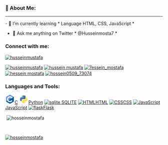<h3>💫 About Me:</h3>
<hr>
- 🌱 I’m currently learning * Language HTML, CSS, JavaScript *

- 💬 Ask me anything on Twitter * @Husseinmosta7 *


<h3 align="left">Connect with me:</h3>
<p align="left"> <a href="https://twitter.com/husseinmustafa" target="blank"><img src="https://img.shields.io/twitter/follow/husseinmustafa?logo=twitter&style=for-the-badge" alt="husseinmustafa" /></a> </p>

<p align="left">
<a href="https://twitter.com/husseinmustafa" target="blank"><img align="center" src="https://raw.githubusercontent.com/rahuldkjain/github-profile-readme-generator/master/src/images/icons/Social/twitter.svg" alt="husseinmustafa" height="30" width="40" /></a>
<a href="https://www.linkedin.com/feed/?trk=404_page" target="blank"><img align="center" src="https://raw.githubusercontent.com/rahuldkjain/github-profile-readme-generator/master/src/images/icons/Social/linked-in-alt.svg" alt="hussein mustafa" height="30" width="40" /></a>
<a href="https://instagram.com/7essein_mostafa" target="blank"><img align="center" src="https://raw.githubusercontent.com/rahuldkjain/github-profile-readme-generator/master/src/images/icons/Social/instagram.svg" alt="7essein_mostafa" height="30" width="40" /></a>
<a href="https://www.hackerrank.com/dashboard" target="blank"><img align="center" src="https://raw.githubusercontent.com/rahuldkjain/github-profile-readme-generator/master/src/images/icons/Social/hackerrank.svg" alt="hessein mostafa" height="30" width="40" /></a>
<a href="[https://discord.gg/hossein0509_73074](https://discord.com/channels/@me)" target="blank"><img align="center" src="https://raw.githubusercontent.com/rahuldkjain/github-profile-readme-generator/master/src/images/icons/Social/discord.svg" alt="hossein0509_73074" height="30" width="40" /></a>
</p>

<h3 align="left">Languages and Tools:</h3>

<p align="left"> <a href="https://www.cprogramming.com/" target="_blank" title="go to the C" rel="noreferrer">  <img src="https://raw.githubusercontent.com/devicons/devicon/master/icons/c/c-original.svg" alt="C" width="30" height="30"/>C</a>
    <a href="https://www.python.org" target="_blank" rel="noreferrer" title="go to the python"> <img src="https://raw.githubusercontent.com/devicons/devicon/master/icons/python/python-original.svg" alt="python" width="30" height="30"/>Python</a> 
    <a href="https://www.sqlite.org/" target="_blank" rel="noreferrer" title="go to the sqlite"><img src="https://www.vectorlogo.zone/logos/sqlite/sqlite-icon.svg" alt="sqlite" width="30" height="30"/> SQLITE</a>
    <a href="https://www.w3schools.com/html/" target="_blank" title="go to the html" rel="noreferrer"><img src="https://www.vectorlogo.zone/logos/w3_html5/w3_html5-icon.svg" alt="HTML" width="30" height="30"/>HTML</a>
    <a href="https://www.w3schools.com/css/" target="_blank" title="go to the css" rel="noreferrer"><img src="https://www.vectorlogo.zone/logos/w3_css/w3_css-official.svg" title="go to the CSS" alt="CSS" width="38" height="38"/>CSS</a>
    <a href="https://www.w3schools.com/js/" target="_blank" title="go to the JavaScript" rel="noreferrer"><img src="https://upload.vectorlogo.zone/logos/javascript/images/239ec8a4-163e-4792-83b6-3f6d96911757.svg" alt="JavaScript" width="30" height="30"/>JavaScript</a>
    <a href="https://flask.palletsprojects.com/" target="_blank" title="go to the Flask" rel="noreferrer"> <img src="https://www.vectorlogo.zone/logos/pocoo_flask/pocoo_flask-icon.svg" alt="flask" width="30" height="30"/>Flask</a>
</p>

<p>&nbsp;<img align="center" src="https://github-readme-stats.vercel.app/api?username=hosseinmostafa&show_icons=true&locale=en" alt="hosseinmostafa" /></p>


<a target="_blank" rel="noopener noreferrer nofollow" href="https://camo.githubusercontent.com/b89685b9c00d4094808487ac4fc89cd41764c20bd989e8e03f13b40123816a34/68747470733a2f2f6769746875622d726561646d652d73746174732e76657263656c2e6170702f6170692f746f702d6c616e67732f3f757365726e616d653d6d6f68616d656473616d69726f6d6172267468656d653d6461726b26686964655f626f726465723d66616c736526696e636c7564655f616c6c5f636f6d6d6974733d66616c736526636f756e745f707269766174653d66616c7365266c61796f75743d636f6d70616374"><img src="https://camo.githubusercontent.com/b89685b9c00d4094808487ac4fc89cd41764c20bd989e8e03f13b40123816a34/68747470733a2f2f6769746875622d726561646d652d73746174732e76657263656c2e6170702f6170692f746f702d6c616e67732f3f757365726e616d653d6d6f68616d656473616d69726f6d6172267468656d653d6461726b26686964655f626f726465723d66616c736526696e636c7564655f616c6c5f636f6d6d6974733d66616c736526636f756e745f707269766174653d66616c7365266c61796f75743d636f6d70616374" alt data-canonical-src=""></a>

<p align="left"> <a href="https://github.com/ryo-ma/github-profile-trophy"><img src="https://github-profile-trophy.vercel.app/?username=hosseinmostafa" alt="hosseinmostafa" /></a> </p>
